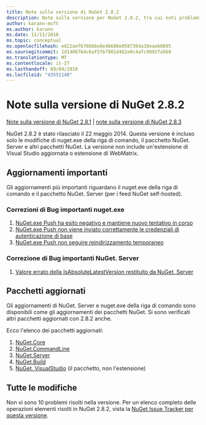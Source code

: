 ```yaml
---
title: Note sulla versione di NuGet 2.8.2
description: Note sulla versione per NuGet 2.8.2, tra cui noti problemi, correzioni di bug, funzionalità aggiunte e dcr.
author: karann-msft
ms.author: karann
ms.date: 11/11/2016
ms.topic: conceptual
ms.openlocfilehash: ed22aef6766bbe8e4b688e0587304a18eaeb8895
ms.sourcegitcommit: 1d1406764c6af5fb7801d462e0c4afc9092fa569
ms.translationtype: MT
ms.contentlocale: it-IT
ms.lasthandoff: 09/04/2018
ms.locfileid: "43551148"
---
```

# <a name="nuget-282-release-notes"></a>Note sulla versione di NuGet 2.8.2

[Note sulla versione di NuGet 2.8.1](../release-notes/nuget-2.8.1.md) | [note sulla versione di NuGet 2.8.3](../release-notes/nuget-2.8.3.md)

NuGet 2.8.2 è stato rilasciato il 22 maggio 2014.  Questa versione è incluso solo le modifiche di nuget.exe della riga di comando, il pacchetto NuGet. Server e altri pacchetti NuGet.  La versione non include un'estensione di Visual Studio aggiornata o estensione di WebMatrix.

## <a name="notable-updates"></a>Aggiornamenti importanti

Gli aggiornamenti più importanti riguardano il nuget.exe della riga di comando e il pacchetto NuGet. Server (per i feed NuGet self-hosted).

### <a name="important-nugetexe-bug-fixes"></a>Correzioni di Bug importanti nuget.exe

1. [NuGet.exe Push ha esito negativo e mantiene nuovo tentativo in corso](https://nuget.codeplex.com/workitem/4000)
1. [NuGet.exe Push non viene inviato correttamente le credenziali di autenticazione di base](https://nuget.codeplex.com/workitem/4109)
1. [NuGet.exe Push non seguire reindirizzamento temporaneo](https://nuget.codeplex.com/workitem/4050)

### <a name="important-nugetserver-bug-fix"></a>Correzione di Bug importanti NuGet. Server

1. [Valore errato della IsAbsoluteLatestVersion restituito da NuGet. Server](https://nuget.codeplex.com/workitem/4147)

## <a name="packages-updated"></a>Pacchetti aggiornati

Gli aggiornamenti di NuGet. Server e nuget.exe della riga di comando sono disponibili come gli aggiornamenti dei pacchetti NuGet.  Si sono verificati altri pacchetti aggiornati con 2.8.2 anche.

Ecco l'elenco dei pacchetti aggiornati:

1. [NuGet.Core](https://www.nuget.org/packages/NuGet.Core/)
1. [NuGet.CommandLine](https://www.nuget.org/packages/NuGet.CommandLine/)
1. [NuGet.Server](https://www.nuget.org/packages/NuGet.Server/)
1. [NuGet.Build](https://www.nuget.org/packages/NuGet.Build/)
1. [NuGet. VisualStudio](https://www.nuget.org/packages/NuGet.VisualStudio/) (il pacchetto, non l'estensione)

## <a name="all-changes"></a>Tutte le modifiche
Non vi sono 10 problemi risolti nella versione. Per un elenco completo delle operazioni elementi risolti in NuGet 2.8.2, vista la [NuGet Issue Tracker per questa versione](https://nuget.codeplex.com/workitem/list/advanced?keyword=&status=All&type=All&priority=All&release=NuGet%202.8.2&assignedTo=All&component=All&sortField=LastUpdatedDate&sortDirection=Descending&page=0&reasonClosed=All).
